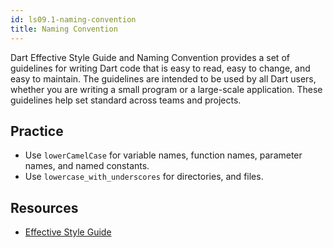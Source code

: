 ```yaml
---
id: ls09.1-naming-convention
title: Naming Convention
---
```


Dart Effective Style Guide and Naming Convention provides a set of guidelines for writing Dart code that is easy to read, easy to change, and easy to maintain. The guidelines are intended to be used by all Dart users, whether you are writing a small program or a large-scale application. These guidelines help set standard across teams and projects.

## Practice

- Use `lowerCamelCase` for variable names, function names, parameter names, and named constants.
- Use `lowercase_with_underscores` for directories, and files.


## Resources

- [Effective Style Guide](https://dart.dev/guides/language/effective-dart/style)

